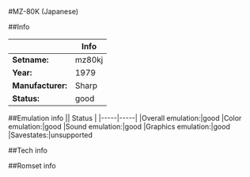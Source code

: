 #MZ-80K (Japanese)

##Info

||Info|
|-----|-----|
|**Setname:**|mz80kj
|**Year:**|1979
|**Manufacturer:**|Sharp
|**Status:**|good

##Emulation info
|| Status |
|-----|-----|
|Overall emulation:|good
|Color emulation:|good
|Sound emulation:|good
|Graphics emulation:|good
|Savestates:|unsupported

##Tech info

##Romset info

<!--- START OF EDITED COMMENT DO NOT TOUCH TEXT ABOVE-->
